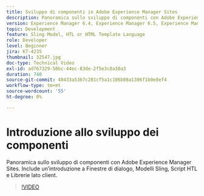```yaml
---
title: Sviluppo di componenti in Adobe Experience Manager Sites
description: Panoramica sullo sviluppo di componenti con Adobe Experience Manager Sites. Include un’introduzione a Finestre di dialogo, Modelli Sling, Script HTL e Librerie lato client.
version: Experience Manager 6.4, Experience Manager 6.5, Experience Manager as a Cloud Service
topic: Development
feature: Sling Model, HTL or HTML Template Language
role: Developer
level: Beginner
jira: KT-4235
thumbnail: 32547.jpg
doc-type: Technical Video
exl-id: ad767329-58bc-44ec-83de-2f5e3c8a30a3
duration: 740
source-git-commit: 48433a5367c281cf5a1c106b08a1306f1b0e8ef4
workflow-type: tm+mt
source-wordcount: '55'
ht-degree: 0%

---
```


# Introduzione allo sviluppo dei componenti

Panoramica sullo sviluppo di componenti con Adobe Experience Manager Sites. Include un’introduzione a Finestre di dialogo, Modelli Sling, Script HTL e Librerie lato client.

>[!VIDEO](https://video.tv.adobe.com/v/32547?quality=12&learn=on)
